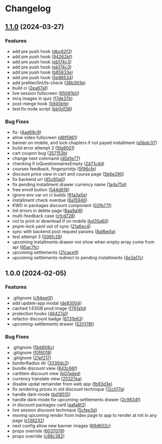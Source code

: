 # Changelog

## [1.1.0](https://github.com/5oStudios/EliteClass-Front/compare/v1.0.0...v1.1.0) (2024-03-27)


### Features

* add pre push hook ([dbc62f3](https://github.com/5oStudios/EliteClass-Front/commit/dbc62f38f3847f75ac7aa0eacef64ada533924a2))
* add pre push hook ([94262bf](https://github.com/5oStudios/EliteClass-Front/commit/94262bf2878796d6fce6f6a2e9c8011a15c36904))
* add pre push hook ([eb174c3](https://github.com/5oStudios/EliteClass-Front/commit/eb174c307b153e014ca48b941ff1bf954e810090))
* add pre push hook ([eb174c3](https://github.com/5oStudios/EliteClass-Front/commit/eb174c307b153e014ca48b941ff1bf954e810090))
* add pre push hook ([b85833e](https://github.com/5oStudios/EliteClass-Front/commit/b85833e312ad5ee510de56300dcfe05d649ec6a4))
* add pre push hook ([5e96534](https://github.com/5oStudios/EliteClass-Front/commit/5e96534e8a1031e958cb101173c146ac9011ad9c))
* add prettier/lint/ts-check ([38b393e](https://github.com/5oStudios/EliteClass-Front/commit/38b393e55c3d25264d0c2dfacae0e620ed1b4b06))
* build ci ([2ea67a1](https://github.com/5oStudios/EliteClass-Front/commit/2ea67a140e361ecfdacf0cac852e24ebcc367a32))
* live session fullscreen ([85061b0](https://github.com/5oStudios/EliteClass-Front/commit/85061b0ebc326eae9d17aa9e1fc7be7106f95e59))
* mcq images in quiz ([f7de37b](https://github.com/5oStudios/EliteClass-Front/commit/f7de37b3030ac01761c6c3166c315e08b080b7b4))
* post-merge hook ([5945bfe](https://github.com/5oStudios/EliteClass-Front/commit/5945bfe733135ed25bb5ec87bdb3455ab2cb6522))
* test:fix node script ([bb0d136](https://github.com/5oStudios/EliteClass-Front/commit/bb0d136d19c2473d433a68e8487faf3eceac8cfd))


### Bug Fixes

* fix:  ([4ad69c9](https://github.com/5oStudios/EliteClass-Front/commit/4ad69c9375b8e660c8ef9df99cfd45a2cc448509))
* allow video fullscreen ([d8f5961](https://github.com/5oStudios/EliteClass-Front/commit/d8f59614282f5ddf844a178b91f593930ddea4c3))
* banner on mobile, and lock chapters if not payed installment ([a5bdc37](https://github.com/5oStudios/EliteClass-Front/commit/a5bdc375b627a36c41c7b085f6babf5c77d061ed))
* build error attempt 2 ([5fa9001](https://github.com/5oStudios/EliteClass-Front/commit/5fa9001ca973e9a4754153083f40a96d91d350fc))
* cart coupon bug ([357153b](https://github.com/5oStudios/EliteClass-Front/commit/357153b7499858c0072a26a83759ecdcbb1fc7dd))
* change next command ([d0d1e77](https://github.com/5oStudios/EliteClass-Front/commit/d0d1e7779721b2455edbf8d08e3f6b0d83b8fd53))
* checking if isQuestionnairesEmpty ([2471c4d](https://github.com/5oStudios/EliteClass-Front/commit/2471c4d323686c69780ba34aaf642996935b2a64))
* courses feedback, fingerprintjs ([5f96cfe](https://github.com/5oStudios/EliteClass-Front/commit/5f96cfedbb3b9d745b47be4fcbdf796234ccce5f))
* discount price view in cart and course page ([5b6e290](https://github.com/5oStudios/EliteClass-Front/commit/5b6e290de3b0c8c770367bea5a2e10a1515cb844))
* fix backend url ([45c60a0](https://github.com/5oStudios/EliteClass-Front/commit/45c60a0bca68c2c075874f05e7ec90578c17ac8b))
* fix pending installment drawer currency name ([1a4a75d](https://github.com/5oStudios/EliteClass-Front/commit/1a4a75d77b99fb3903e4879944cb80aaaaccb00a))
* free enroll button ([544d616](https://github.com/5oStudios/EliteClass-Front/commit/544d6165c42cdebf889978c9a84cd38f5beb1101))
* ignore env var on ci builds ([91a3a5e](https://github.com/5oStudios/EliteClass-Front/commit/91a3a5ea6bc999de69a575f70baececd053ff586))
* installment check overdue ([6a15946](https://github.com/5oStudios/EliteClass-Front/commit/6a159467443aa7dc77d2de0f3b0ab5ea44da5eab))
* KWD in packages discount component ([02fb77f](https://github.com/5oStudios/EliteClass-Front/commit/02fb77f1675c4e5247ab24258e81018bf16a7c39))
* lint errors in delete page ([8aa9a16](https://github.com/5oStudios/EliteClass-Front/commit/8aa9a1681d3d07ecdd3ea6869baa4611f11349c2))
* multi-feedback case ([cfcd728](https://github.com/5oStudios/EliteClass-Front/commit/cfcd728f0e4c977ff9e68f18eb662ca3343b6ff9))
* not to print or download if on mobile ([bd35a60](https://github.com/5oStudios/EliteClass-Front/commit/bd35a60ecbd25692116b6c4dc242aea4ada1c677))
* pnpm-lock.yaml out of sync ([21a6ec4](https://github.com/5oStudios/EliteClass-Front/commit/21a6ec4fc2f282b7a9e7513ddc36999e80677c38))
* sync with backend post request params ([8a9be5a](https://github.com/5oStudios/EliteClass-Front/commit/8a9be5ac85b8840c9c32847e0cfdbab9ab4d0cca))
* test attempt 3 ([006fc28](https://github.com/5oStudios/EliteClass-Front/commit/006fc28e335a09ebfac9b20a423a424e7b5dc701))
* upcoming installments drawer not show when empty array come from api ([65ac7fc](https://github.com/5oStudios/EliteClass-Front/commit/65ac7fc2ebc5e23d41994682d915d8292aba89bd))
* upcoming settlements ([21cace9](https://github.com/5oStudios/EliteClass-Front/commit/21cace9240203b5e1e45d4fbecc12d6ae87b6242))
* upcoming settlements redirect to pending installments ([4e3a17c](https://github.com/5oStudios/EliteClass-Front/commit/4e3a17c6d205462e1673c527ea08d6d5d2eb0011))

## 1.0.0 (2024-02-05)


### Features

* .gitignore ([c94ee0f](https://github.com/5oStudios/EliteClass-Front/commit/c94ee0f2b103180b328cc1339a535411e8c4c6df))
* add update-app modal ([de83004](https://github.com/5oStudios/EliteClass-Front/commit/de830046694c220c0c63f76a829a3b82a38489c4))
* cached 1.63GB prod image ([f761a1d](https://github.com/5oStudios/EliteClass-Front/commit/f761a1dea6f627a6c19200618304c0491443490c))
* protection hooks ([46427a1](https://github.com/5oStudios/EliteClass-Front/commit/46427a12f9474372477ea31b1c336a90e08dde64))
* refactor discount badge ([6731b63](https://github.com/5oStudios/EliteClass-Front/commit/6731b6355df27b02ffa558c4e5fee14272cba994))
* upcoming-settlements drawer ([520178f](https://github.com/5oStudios/EliteClass-Front/commit/520178f0ee941ab3fca4871531cb04b3ea5e4673))


### Bug Fixes

* .gitignore ([5bb606c](https://github.com/5oStudios/EliteClass-Front/commit/5bb606cd46a12a21ceb1d618167b3be86aa2a3ca))
* .gitignore ([f0f6018](https://github.com/5oStudios/EliteClass-Front/commit/f0f6018f478f2470494598f233322bfc69ab6965))
* .gitignore ([21ef217](https://github.com/5oStudios/EliteClass-Front/commit/21ef217bc3083ef7f48be46312c75e5ccee81e56))
* borderRadius dir ([3330dc2](https://github.com/5oStudios/EliteClass-Front/commit/3330dc2b06bab675f9dfa409c556ff7ed7ca4403))
* bundle discount view ([843c66f](https://github.com/5oStudios/EliteClass-Front/commit/843c66f978915ad0bee36d5a754dc8b36659b26f))
* cartItem discount view ([b07aded](https://github.com/5oStudios/EliteClass-Front/commit/b07aded725eb4233591b5a0e168cb063ff7c910d))
* currency translate view ([25327ea](https://github.com/5oStudios/EliteClass-Front/commit/25327ea5f3ca82b5f7dab6e398a42af3be246103))
* disable updat remainder from web app ([fb93d3e](https://github.com/5oStudios/EliteClass-Front/commit/fb93d3e9b9e5d80f81cc77a5168dd65b67353faa))
* fix rendering prices in old discount technique ([12c017a](https://github.com/5oStudios/EliteClass-Front/commit/12c017a5a7dca440a602350575429ebc5ad90a76))
* handle dark-mode ([bd18515](https://github.com/5oStudios/EliteClass-Front/commit/bd18515fafcfca94ed48262672ca88de2e46b9fc))
* handle dark-mode for upcoming-settlements drawer ([2c9834f](https://github.com/5oStudios/EliteClass-Front/commit/2c9834fa5d3c2a4bdb08f410438c93261e3e90a1))
* in discount packages card ([aafa8f2](https://github.com/5oStudios/EliteClass-Front/commit/aafa8f29f317d1f130bfb840271e07e2a6d1927e))
* live session discount technique ([5cfee3d](https://github.com/5oStudios/EliteClass-Front/commit/5cfee3d699d8333bf45b85d3a8b9cc09f0bf8677))
* moving upcoming render from index page to app to render at init in any page ([c136232](https://github.com/5oStudios/EliteClass-Front/commit/c13623229225dd276b44d28e4725c00388d46670))
* next config allow new banner images ([69d602c](https://github.com/5oStudios/EliteClass-Front/commit/69d602c35de4a6ff2a3001d5db81ae67b0010323))
* props override ([6037078](https://github.com/5oStudios/EliteClass-Front/commit/603707863afdbd2577532fcf8a5950d9245b8ad1))
* props override ([c88c382](https://github.com/5oStudios/EliteClass-Front/commit/c88c382d605e727f14a5ffe08573cefcd8ece99a))
